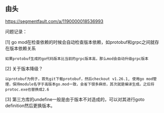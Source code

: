 

## 由头

https://segmentfault.com/a/1190000018536993



问题记录：


[1] go mod在检查依赖的时候会自动检查版本依赖，如protobuf和grpc之间就存在版本依赖关系

    如果protobuf生成的go代码版本比当前的grpc版本高，那么mod会自动升级grpc版本


[2] 关于版本降级？

    以protobuf为例子，首先git下载protobuf，然后checkout v1.26.1, 使用go mod管理，保持module名字于高版本go.mod一致，会省下很多麻烦，其次就是编译生成。之后将protoc.exe也替换成2.6


[3] 第三方库的undefine一般是由于版本不对造成的，可以对其进行goto definition然后更换版本。